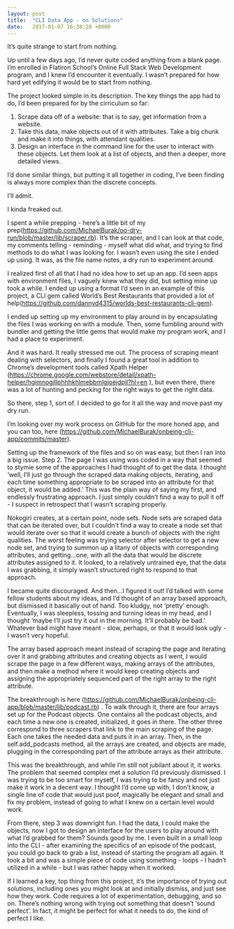 ```yaml
---
layout: post
title:  "CLI Data App - on Solutions"
date:   2017-01-07 16:38:28 +0000
---
```



It’s quite strange to start from nothing. 

Up until a few days ago, I’d never quite coded anything from a blank page. I’m enrolled in Flatiron School’s Online Full Stack Web Development program, and I knew I’d encounter it eventually. I wasn’t prepared for how hard yet edifying it would be to start from nothing. 

The project looked simple in its description. The key things the app had to do, I’d been prepared for by the cirriculum so far:

1. Scrape data off of a website: that is to say, get information from a website. 
2. Take this data, make objects out of it with attributes. Take a big chunk and make it into things, with attendant qualities. 
3. Design an interface in the command line for the user to interact with these objects. Let them look at a list of objects, and then a deeper, more detailed views. 

I’d done similar things, but putting it all together in coding, I’ve been finding is always more complex than the discrete concepts.

I’ll admit. 

I kinda freaked out. 

I spent a while prepping - here’s a little bit of my prep(https://github.com/MichaelBurak/oo-dry-run/blob/master/lib/scraper.rb). It’s the scraper, and I can look at that code, my comments telling - reminding - myself what did what, and trying to find methods to do what I was looking for. I wasn’t even using the site I ended up using. It was, as the file name notes, a dry run to experiment around. 

I realized first of all that I had no idea how to set up an app. I’d seen apps with environment files, I vaguely knew what they did, but setting mine up took a while. I ended up using a format I’d seen in an example of this project, a CLI gem called World’s Best Restaurants that provided a lot of help(https://github.com/dannyd4315/worlds-best-restaurants-cli-gem). 

I ended up setting up my environment to play around in by encapsulating the files I was working on with a module. Then, some fumbling around with bundler and getting the little gems that would make my program work, and I had a place to experiment. 

And it was hard. It really stressed me out. The process of scraping meant dealing with selectors, and finally I found a great tool in addition to Chrome’s development tools called Xpath Helper (https://chrome.google.com/webstore/detail/xpath-helper/hgimnogjllphhhkhlmebbmlgjoejdpjl?hl=en ), but even there, there was a lot of hunting and pecking for the right ways to get the right data. 

So there, step 1, sort of. I decided to go for it all the way and move past my dry run. 

I’m looking over my work process on GitHub for the more honed app, and you can too, here (https://github.com/MichaelBurak/onbeing-cli-app/commits/master). 

Setting up the framework of the files and so on was easy, but then I ran into a big issue. Step 2. The page I was using was coded in a way that seemed to stymie some of the approaches I had thought of to get the data. I thought ‘well, I’ll just go through the scraped data making objects, iterating, and each time something appropriate to be scraped into an attribute for that object, it would be added.’ This was the plain way of saying my first, and endlessly frustrating approach. I just simply couldn’t find a way to pull it off - I suspect in retrospect that I wasn’t scraping properly. 

Nokogiri creates, at a certain point, node sets. Node sets are scraped data that can be iterated over, but I couldn’t find a way to create a node set that would iterate over so that it would create a bunch of objects with the right qualities. The worst feeling was trying selector after selector to get a new node set, and trying to summon up a litany of objects with corresponding attributes, and getting…one, with all the data that would be discrete attributes assigned to it. It looked, to a relatively untrained eye, that the data I was grabbing, it simply wasn’t structured right to respond to that approach.

I became quite discouraged. And then…I figured it out! I’d talked with some fellow students about my ideas, and I’d thought of an array based approach, but dismissed it basically out of hand. Too kludgy, not ‘pretty’ enough. Eventually, I was sleepless, tossing and turning ideas in my head, and I thought ‘maybe I’ll just try it out in the morning. It’ll probably be bad.’ Whatever bad might have meant - slow, perhaps, or that it would look ugly - I wasn’t very hopeful.

The array based approach meant instead of scraping the page and iterating over it and grabbing attributes and creating objects as I went, I would scrape the page in a few different ways, making arrays of the attributes, and then make a method where it would keep creating objects and assigning the appropriately sequenced part of the right array to the right attribute. 

The breakthrough is here (https://github.com/MichaelBurak/onbeing-cli-app/blob/master/lib/podcast.rb) . To walk through it, there are four arrays set up for the Podcast objects. One contains all the podcast objects, and each time a new one is created, initialized, it goes in there. The other three correspond to three scrapers that link to the main scraping of the page. Each one takes the needed data and puts it in an array. Then, in the self.add_podcasts method, all the arrays are created, and objects are made, plugging in the corresponding part of the attribute arrays as their attribute.

This was the breakthrough, and while I’m still not jubilant about it, it works. The problem that seemed complex met a solution I’d previously dismissed. I was trying to be too smart for myself, I was trying to be fancy and not just make it work in a decent way. I thought I’d come up with, I don’t know, a single line of code that would just poof, magically be elegant and small and fix my problem, instead of going to what I knew on a certain level would work. 

From there, step 3 was downright fun. I had the data, I could make the objects, now I got to design an interface for the users to play around with what I’d grabbed for them? Sounds good by me. I even built in a small loop into the CLI - after examining the specifics of an episode of the podcast, you could go back to grab a list, instead of starting the program all again. It took a bit and was a simple piece of code using something - loops - I hadn’t utilized in a while - but I was rather happy when it worked.

If I learned a key, top thing from this project, it’s the importance of trying out solutions, including ones you might look at and initially dismiss, and just see how they work. Code requires a lot of experimentation, debugging, and so on. There’s nothing wrong with trying out something that doesn’t ‘sound perfect’. In fact, it might be perfect for what it needs to do, the kind of perfect I like.
